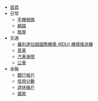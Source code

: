 - [首頁](zh_TW/)
- 日常
  - [手機號碼](zh_TW/comm.md)
  - [網路](zh_TW/broadband.md)
  - [租屋](zh_TW/rental.md)
- 交通
  - [羅利達拉姆國際機場 (RDU) 機場接送機](zh_TW/rdu-pickup.md)
  - [買車](zh_TW/car-purchase.md)
  - [汽車保險](zh_TW/auto-insurance.md)
  - [公車](zh_TW/buses.md)
- 金融
  - [銀行帳戶](zh_TW/bank.md)
  - [信用分數](zh_TW/credit.md)
  - [退休帳戶](zh_TW/retire.md)
  - [匯款](zh_TW/money-transfer.md)

